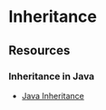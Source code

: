 # Inheritance


## Resources

### Inheritance in Java

- [Java Inheritance](https://www.youtube.com/watch?v=Zs342ePFvRI)
